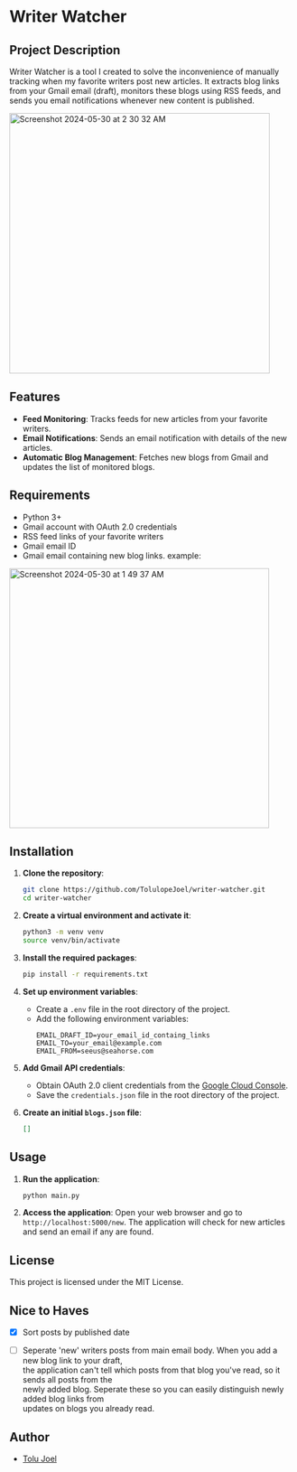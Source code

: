 # Writer Watcher

## Project Description

Writer Watcher is a tool I created to solve the inconvenience of manually tracking when my favorite writers post new articles. It extracts blog links from your Gmail email (draft), monitors these blogs using RSS feeds, and sends you email notifications whenever new content is published.

<img width="461" alt="Screenshot 2024-05-30 at 2 30 32 AM" src="https://github.com/TolulopeJoel/gmail-writer-watcher/assets/95661346/b2bb9a38-331d-464a-ba28-b0cab83e929a">

## Features

- **Feed Monitoring**: Tracks feeds for new articles from your favorite writers.
- **Email Notifications**: Sends an email notification with details of the new articles.
- **Automatic Blog Management**: Fetches new blogs from Gmail and updates the list of monitored blogs.

## Requirements

- Python 3+
- Gmail account with OAuth 2.0 credentials
- RSS feed links of your favorite writers
- Gmail email ID
- Gmail email containing new blog links.
example:
<img width="460" alt="Screenshot 2024-05-30 at 1 49 37 AM" src="https://github.com/TolulopeJoel/gmail-writer-watcher/assets/95661346/ac34b6a1-58e6-47c3-94cc-28ba466caa42">

## Installation

1. **Clone the repository**:
   ```bash
   git clone https://github.com/TolulopeJoel/writer-watcher.git
   cd writer-watcher
   ```

2. **Create a virtual environment and activate it**:
   ```bash
   python3 -m venv venv
   source venv/bin/activate
   ```

3. **Install the required packages**:
   ```bash
   pip install -r requirements.txt
   ```

4. **Set up environment variables**:
   - Create a `.env` file in the root directory of the project.
   - Add the following environment variables:
     ```
     EMAIL_DRAFT_ID=your_email_id_containg_links
     EMAIL_TO=your_email@example.com
     EMAIL_FROM=seeus@seahorse.com
     ```

5. **Add Gmail API credentials**:
   - Obtain OAuth 2.0 client credentials from the [Google Cloud Console](https://console.cloud.google.com/).
   - Save the `credentials.json` file in the root directory of the project.

6. **Create an initial `blogs.json` file**:
   ```json
   []
   ```

## Usage

1. **Run the application**:
   ```bash
   python main.py
   ```

2. **Access the application**:
   Open your web browser and go to `http://localhost:5000/new`. The application will check for new articles and send an email if any are found.


## License

This project is licensed under the MIT License.


## Nice to Haves

- [x] Sort posts by published date
- [ ] Seperate 'new' writers posts from main email body. When you add a new blog link to your draft,<br />
the application can't tell which posts from that blog you've read, so it sends all posts from the<br />
newly added blog. Seperate these so you can easily distinguish newly added blog links from<br />
updates on blogs you already read.


## Author

- [Tolu Joel](https://tolulopejoel.github.io/)
